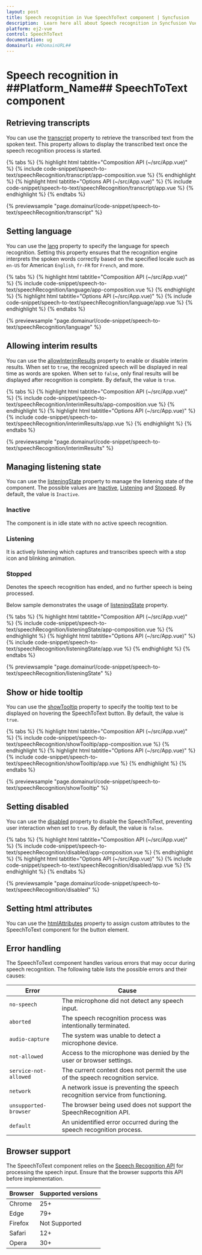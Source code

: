 ```yaml
---
layout: post
title: Speech recognition in Vue SpeechToText component | Syncfusion
description:  Learn here all about Speech recognition in Syncfusion Vue SpeechToText component of Syncfusion Essential JS 2 and more.
platform: ej2-vue
control: SpeechToText
documentation: ug
domainurl: ##DomainURL##
---
```


# Speech recognition in ##Platform_Name## SpeechToText component

## Retrieving transcripts

You can use the [transcript](../api/speech-to-text#transcript) property to retrieve the transcribed text from the spoken text. This property allows to display the transcribed text once the speech recognition process is started.

{% tabs %}
{% highlight html tabtitle="Composition API (~/src/App.vue)" %}
{% include code-snippet/speech-to-text/speechRecognition/transcript/app-composition.vue %}
{% endhighlight %}
{% highlight html tabtitle="Options API (~/src/App.vue)" %}
{% include code-snippet/speech-to-text/speechRecognition/transcript/app.vue %}
{% endhighlight %}
{% endtabs %}

{% previewsample "page.domainurl/code-snippet/speech-to-text/speechRecognition/transcript" %}

## Setting language

You can use the [lang](../api/speech-to-text#lang) property to specify the language for speech recognition. Setting this property ensures that the recognition engine interprets the spoken words correctly based on the specified locale such as `en-US` for American `English`, `fr-FR` for `French`, and more.

{% tabs %}
{% highlight html tabtitle="Composition API (~/src/App.vue)" %}
{% include code-snippet/speech-to-text/speechRecognition/language/app-composition.vue %}
{% endhighlight %}
{% highlight html tabtitle="Options API (~/src/App.vue)" %}
{% include code-snippet/speech-to-text/speechRecognition/language/app.vue %}
{% endhighlight %}
{% endtabs %}

{% previewsample "page.domainurl/code-snippet/speech-to-text/speechRecognition/language" %}

## Allowing interim results

You can use the [allowInterimResults](../api/speech-to-text#allowInterimResults) property to enable or disable interim results. When set to `true`, the recognized speech will be displayed in real time as words are spoken. When set to `false`, only final results will be displayed after recognition is complete. By default, the value is `true`.

{% tabs %}
{% highlight html tabtitle="Composition API (~/src/App.vue)" %}
{% include code-snippet/speech-to-text/speechRecognition/interimResults/app-composition.vue %}
{% endhighlight %}
{% highlight html tabtitle="Options API (~/src/App.vue)" %}
{% include code-snippet/speech-to-text/speechRecognition/interimResults/app.vue %}
{% endhighlight %}
{% endtabs %}

{% previewsample "page.domainurl/code-snippet/speech-to-text/speechRecognition/interimResults" %}

## Managing listening state

You can use the [listeningState](../api/speech-to-text#listeningState) property to manage the listening state of the component. The possible values are [Inactive](../api/speech-to-text/speechToTextState/), [Listening](../api/speech-to-text/speechToTextState/) and [Stopped](../api/speech-to-text/speechToTextState/). By default, the value is `Inactive`.

### Inactive

The component is in idle state with no active speech recognition.

### Listening

It is actively listening which captures and transcribes speech with a stop icon and blinking animation.

### Stopped

Denotes the speech recognition has ended, and no further speech is being processed.

Below sample demonstrates the usage of [listeningState](../api/speech-to-text#listeningState) property.

{% tabs %}
{% highlight html tabtitle="Composition API (~/src/App.vue)" %}
{% include code-snippet/speech-to-text/speechRecognition/listeningState/app-composition.vue %}
{% endhighlight %}
{% highlight html tabtitle="Options API (~/src/App.vue)" %}
{% include code-snippet/speech-to-text/speechRecognition/listeningState/app.vue %}
{% endhighlight %}
{% endtabs %}

{% previewsample "page.domainurl/code-snippet/speech-to-text/speechRecognition/listeningState" %}

## Show or hide tooltip

You can use the [showTooltip](../api/speech-to-text#showTooltip) property to specify the tooltip text to be displayed on hovering the SpeechToText button. By default, the value is `true`.

{% tabs %}
{% highlight html tabtitle="Composition API (~/src/App.vue)" %}
{% include code-snippet/speech-to-text/speechRecognition/showTooltip/app-composition.vue %}
{% endhighlight %}
{% highlight html tabtitle="Options API (~/src/App.vue)" %}
{% include code-snippet/speech-to-text/speechRecognition/showTooltip/app.vue %}
{% endhighlight %}
{% endtabs %}

{% previewsample "page.domainurl/code-snippet/speech-to-text/speechRecognition/showTooltip" %}

## Setting disabled

You can use the [disabled](../api/speech-to-text#disabled) property to disable the SpeechToText, preventing user interaction when set to `true`. By default, the value is `false`.

{% tabs %}
{% highlight html tabtitle="Composition API (~/src/App.vue)" %}
{% include code-snippet/speech-to-text/speechRecognition/disabled/app-composition.vue %}
{% endhighlight %}
{% highlight html tabtitle="Options API (~/src/App.vue)" %}
{% include code-snippet/speech-to-text/speechRecognition/disabled/app.vue %}
{% endhighlight %}
{% endtabs %}

{% previewsample "page.domainurl/code-snippet/speech-to-text/speechRecognition/disabled" %}

## Setting html attributes

You can use the [htmlAttributes](../api/speech-to-text#htmlAttributes) property to assign custom attributes to the SpeechToText component for the button element.

## Error handling

The SpeechToText component handles various errors that may occur during speech recognition. The following table lists the possible errors and their causes:

| Error                | Cause                                                                                        |
|----------------------|----------------------------------------------------------------------------------------------|
| `no-speech`            | The microphone did not detect any speech input.                                              |
| `aborted`              | The speech recognition process was intentionally terminated.                                 |
| `audio-capture`        | The system was unable to detect a microphone device.                                         |
| `not-allowed`          | Access to the microphone was denied by the user or browser settings.                         |
| `service-not-allowed`  | The current context does not permit the use of the speech recognition service.               |
| `network`              | A network issue is preventing the speech recognition service from functioning.               |
| `unsupported-browser`  | The browser being used does not support the SpeechRecognition API.                           |
| `default`              | An unidentified error occurred during the speech recognition process.                        |

## Browser support

The SpeechToText component relies on the [Speech Recognition API](https://developer.mozilla.org/en-US/docs/Web/API/SpeechRecognition) for processing the speech input. Ensure that the browser supports this API before implementation.

|    Browser    |    Supported versions    |
|--------------|---------------|
|    Chrome     |    25+    |
|    Edge     |    79+    |
|    Firefox     |    Not Supported    |
|    Safari     |    12+    |
|    Opera     |    30+    |

